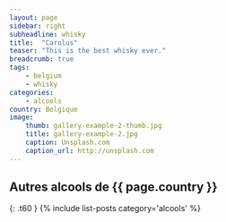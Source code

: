 ```yaml
---
layout: page
sidebar: right
subheadline: whisky
title:  "Carolus"
teaser: "This is the best whisky ever."
breadcrumb: true
tags:
    - belgium
    - whisky
categories:
    - alcools
country: Belgique
image:
    thumb: gallery-example-2-thumb.jpg
    title: gallery-example-2.jpg
    caption: Unsplash.com
    caption_url: http://unsplash.com
---
```


## Autres alcools de {{ page.country }}
{: .t60 }
{% include list-posts category='alcools' %}
